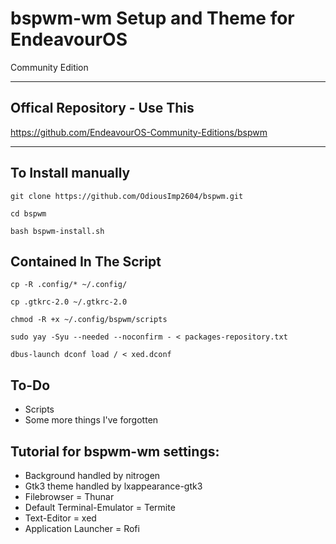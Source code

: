 # bspwm-wm Setup and Theme for EndeavourOS
Community Edition 
***

## Offical Repository - Use This

https://github.com/EndeavourOS-Community-Editions/bspwm

***

## To Install manually

    git clone https://github.com/OdiousImp2604/bspwm.git

    cd bspwm

    bash bspwm-install.sh
   
## Contained In The Script
    cp -R .config/* ~/.config/
        
    cp .gtkrc-2.0 ~/.gtkrc-2.0
    
    chmod -R +x ~/.config/bspwm/scripts
        
    sudo yay -Syu --needed --noconfirm - < packages-repository.txt
    
    dbus-launch dconf load / < xed.dconf
    
## To-Do
- Scripts 
- Some more things I've forgotten

## Tutorial for bspwm-wm settings:
- Background handled by nitrogen
- Gtk3 theme handled by lxappearance-gtk3
- Filebrowser = Thunar
- Default Terminal-Emulator = Termite
- Text-Editor = xed
- Application Launcher = Rofi



